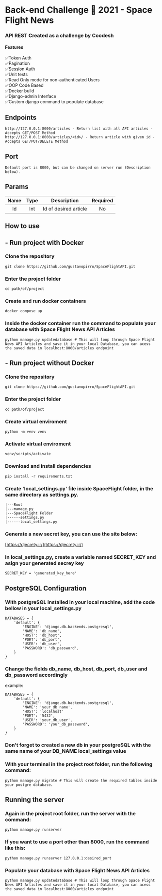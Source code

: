 # Back-end Challenge 🏅 2021 - Space Flight News

### API REST Created as a challenge by Coodesh
#### Features
✅Token Auth<br>
✅Pagination<br>
✅Session Auth<br>
✅Unit tests<br>
✅Read Only mode for non-authenticated Users<br>
✅OOP Code Based<br>
✅Docker build<br>
✅Django-admin Interface<br>
✅Custom django command to populate database<br>

## Endpoints
```
http://127.0.0.1:8000/articles - Return list with all API articles - Accepts GET/POST Method
http://127.0.0.1:8000/articles/<id>/ - Return article with given id - Accepts GET/PUT/DELETE Method
```
## Port
```
Default port is 8000, but can be changed on server run (Description below).
```

## Params
| Name   |      Type      |  Description | Required
|:----------:|:-------------:|:----------:|:------:|
| Id |  Int | Id of desired article | No


## How to use

## - Run project with Docker

### Clone the repository
```
git clone https://github.com/gustavopirro/SpaceFlightAPI.git
```

### Enter the project folder
```
cd path/of/project
```

### Create and run docker containers
```
docker compose up
```

### Inside the docker container run the command to populate your database with Space Flight News API Articles
```
python manage.py updatedatabase # This will loop through Space Flight News API Articles and save it in your local Database, you can acess the saved data in localhost:8000/articles endpoint
```


## - Run project without Docker

### Clone the repository
```
git clone https://github.com/gustavopirro/SpaceFlightAPI.git
```
### Enter the project folder
```
cd path/of/project
```

### Create virtual enviroment
```
python -m venv venv
```

### Activate virtual enviroment
```
venv/scripts/activate
```

### Download and install dependencies
```
pip install -r requirements.txt
```

### Create 'local_settings.py' file inside SpaceFlight folder, in the same directory as settings.py.
```
|---Root
|---manage.py
|---SpaceFlight Folder
|------settings.py
|------local_settings.py
```

### Generate a new secret key, you can use the site below:
[https://djecrety.ir/](https://djecrety.ir/)

### In local_settings.py, create a variable named SECRET_KEY and asign your generated secrey key
```
SECRET_KEY = 'generated_key_here' 
```

## PostgreSQL Configuration
### With postgreSQL installed in your local machine, add the code bellow in your local_settings.py
```
DATABASES = {
    'default': {
        'ENGINE': 'django.db.backends.postgresql',
        'NAME': 'db_name',
        'HOST': 'db_host',
        'PORT': 'db_port',
        'USER': 'db_user',
        'PASSWORD': 'db_password',
    }
}
```

### Change the fields db_name, db_host, db_port, db_user and db_password accordingly
example:
```
DATABASES = {
    'default': {
        'ENGINE': 'django.db.backends.postgresql',
        'NAME': 'your_db_name',
        'HOST': 'localhost'
        'PORT': '5432',
        'USER': 'your_db_user',
        'PASSWORD': 'your_db_password',
    }
}
```

### Don't forget to created a new db in your postgreSQL with the same name of your DB_NAME local_settings value

### With your terminal in the project root folder, run the following command:
```
python manage.py migrate # This will create the required tables inside your postgre database.
```

## Running the server
### Again in the project root folder, run the server with the command:
```
python manage.py runserver
```
### If you want to use a port other than 8000, run the command like this:
```
python manage.py runserver 127.0.0.1:desired_port
```

### Populate your database with Space Flight News API Articles
```
python manage.py updatedatabase # This will loop through Space Flight News API Articles and save it in your local Database, you can acess the saved data in localhost:8000/articles endpoint
```
